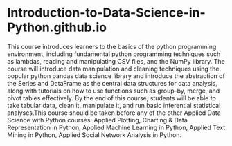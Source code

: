 # Introduction-to-Data-Science-in-Python.github.io
This course introduces learners to the basics of the python programming environment, including fundamental python programming techniques such as lambdas, reading and manipulating CSV files, and the NumPy library. The course will introduce data manipulation and cleaning techniques using the popular python pandas data science library and introduce the abstraction of the Series and DataFrame as the central data structures for data analysis, along with tutorials on how to use functions such as group-by, merge, and pivot tables effectively. By the end of this course, students will be able to take tabular data, clean it, manipulate it, and run basic inferential statistical analyses.This course should be taken before any of the other Applied Data Science with Python courses: Applied Plotting, Charting &amp; Data Representation in Python, Applied Machine Learning in Python, Applied Text Mining in Python, Applied Social Network Analysis in Python.
